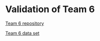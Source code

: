 # Validation of Team 6

[Team 6 repository](https://github.com/piechotam/Galaxies-Clusterization/tree/main)

[Team 6 data set](https://www.kaggle.com/datasets/jaimetrickz/galaxy-zoo-2-images)

